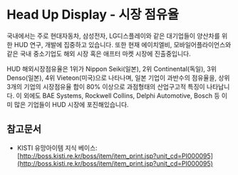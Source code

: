 # Head Up Display - 시장 점유율


국내에서는 주로 현대자동차, 삼성전자, LG디스플레이와 같은 대기업들이 양산차를 위한 HUD 연구, 개발에 집중하고 있습니다.
또한 현재 에이치엘비, 모바일어플라이언스와 같은 국내 중소기업도 해외 시장 혹은 애프터 마켓 시장에 진출중입니다.

HUD 해외시장점유율은 1위가 Nippon Seiki(일본), 2위 Continental(독일), 3위 Denso(일본), 4위 Vieteon(미국)으로 나타나며,
일본 기업이 과반수의 점유율을, 상위 3개의 기업의 시장점유율 합이 80% 이상으로 과점형태의 산업구고적 특징이 나타납니다.
이 외에도 BAE Systems, Rockwell Collins, Delphi Automotive, Bosch 등 이미 많은 기업들이 HUD 시장에 포진해있습니다.

## 참고문서
- KISTI 유망아이템 지식 베이스: [http://boss.kisti.re.kr/boss/item/item_print.jsp?unit_cd=PI000095](http://boss.kisti.re.kr/boss/item/item_print.jsp?unit_cd=PI000095)
